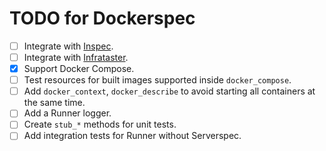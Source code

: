 # TODO for Dockerspec

* [ ] Integrate with [Inspec](https://www.chef.io/inspec/).
* [ ] Integrate with [Infrataster](https://github.com/ryotarai/infrataster).
* [x] Support Docker Compose.
* [ ] Test resources for built images supported inside `docker_compose`.
* [ ] Add `docker_context`, `docker_describe` to avoid starting all containers at the same time.
* [ ] Add a Runner logger.
* [ ] Create `stub_*` methods for unit tests.
* [ ] Add integration tests for Runner without Serverspec.
